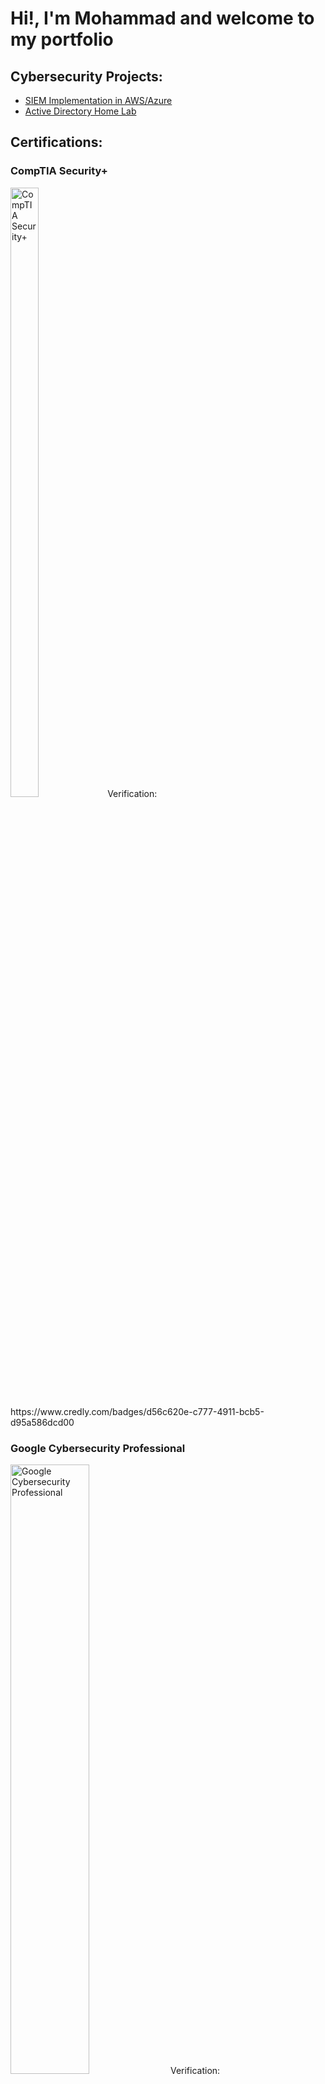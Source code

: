 <h1>Hi!, I'm Mohammad and welcome to my portfolio</h1>

<h2>Cybersecurity Projects:</h2>

- [SIEM Implementation in AWS/Azure](https://github.com/MohammadHarisShoaib/SIEM-Implementation-in-AWS-Azure)
- [Active Directory Home Lab](https://github.com/MohammadHarisShoaib/ActiveDirectoryHomeLab)

<h2>Certifications:</h2>

<h3>CompTIA Security+</h3>
<img src="https://i.imgur.com/lXwHQIb.png" height="50%" width="30%" alt="CompTIA Security+"/>
Verification: https://www.credly.com/badges/d56c620e-c777-4911-bcb5-d95a586dcd00

<h3>Google Cybersecurity Professional</h3>
<img src="https://i.imgur.com/sRjQx26.png" height="50%" width="50%" alt="Google Cybersecurity Professional"/>
Verification: https://www.coursera.org/account/accomplishments/professional-cert/YTOYGC6F0EPZ


<h2>My LinkedIn:</h2>

<a href="https://www.linkedin.com/in/mohammd-haris-shoaib-316003293/" target="_blank">
    <img align="left" alt="Mohammad Haris Shoaib | LinkedIn" width="22px" src="https://cdn.jsdelivr.net/npm/simple-icons@v3/icons/linkedin.svg" />
</a>
